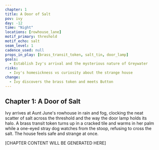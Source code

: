 ```yaml
---
chapter: 1
title: A Door of Salt
pov: ivy
day: -12
time: "Night"
locations: [rowhouse_lane]
motif_primary: threshold
motif_echo: salt
seam_level: 1
cadence_used: null
props_in_play: [brass_transit_token, salt_tin, door_lamp]
goals:
  - Establish Ivy's arrival and the mysterious nature of Greywater
risks:
  - Ivy's homesickness vs curiosity about the strange house
change:
  - Ivy discovers the brass token and meets Button
---
```


## Chapter 1: A Door of Salt

Ivy arrives at Aunt June's rowhouse in rain and fog, clocking the neat scatter of salt across the threshold and the way the door lamp holds its halo. A brass transit token turns up in a cracked tile and warms in her palm while a one-eyed stray dog watches from the stoop, refusing to cross the salt. The house feels safe and strange at once.

[CHAPTER CONTENT WILL BE GENERATED HERE]
